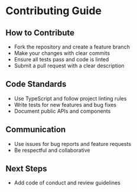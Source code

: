 # Contributing Guide

## How to Contribute
- Fork the repository and create a feature branch
- Make your changes with clear commits
- Ensure all tests pass and code is linted
- Submit a pull request with a clear description

## Code Standards
- Use TypeScript and follow project linting rules
- Write tests for new features and bug fixes
- Document public APIs and components

## Communication
- Use issues for bug reports and feature requests
- Be respectful and collaborative

## Next Steps
- Add code of conduct and review guidelines
